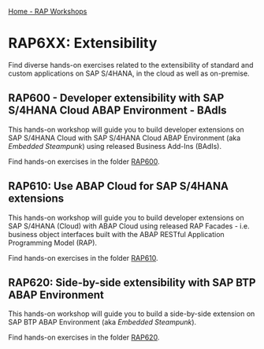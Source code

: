 [Home - RAP Workshops](../README.md)

# RAP6XX: Extensibility
Find diverse hands-on exercises related to the extensibility of standard and custom applications on SAP S/4HANA, in the cloud as well as on-premise.

## RAP600 - Developer extensibility with SAP S/4HANA Cloud ABAP Environment - BAdIs
This hands-on workshop will guide you to build developer extensions on SAP S/4HANA Cloud with SAP S/4HANA Cloud ABAP Environment (aka _Embedded Steampunk_) using released Business Add-Ins (BAdIs).

Find hands-on exercises in the folder [RAP600]([rap600](https://github.com/SAP-samples/teched2022-DT280/tree/main/RAP6xx/RAP600)).

## RAP610: Use ABAP Cloud for SAP S/4HANA extensions
This hands-on workshop will guide you to build developer extensions on SAP S/4HANA (Cloud) with ABAP Cloud using released RAP Facades - i.e. business object interfaces built with the ABAP RESTful Application Programming Model (RAP).

Find hands-on exercises in the folder [RAP610](rap610).

## RAP620: Side-by-side extensibility with SAP BTP ABAP Environment
This hands-on workshop will guide you to build a side-by-side extension on SAP BTP ABAP Environment (aka _Embedded Steampunk_). 

Find hands-on exercises in the folder [RAP620](rap620).
